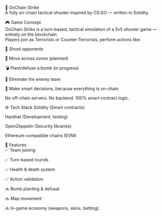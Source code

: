 🧨 OnChain Strike          
A fully on-chain tactical shooter inspired by CS:GO — written in Solidity.     
          
<!-- Заменишь ссылку на баннер позже -->  
     
🎮 Game Concept      
OnChain Strike is a turn-based, tactical simulation of a 5v5 shooter game — entirely on the blockchain.      
Players join as Terrorists or Counter-Terrorists, perform actions like:      
   
🔫 Shoot opponents
     
🚶 Move across zones (planned) 

💣 Plant/defuse a bomb (in progress)   
  
🎯 Eliminate the enemy team  
     
🧠 Make smart decisions, because everything is on-chain

No off-chain servers. No backend. 100% smart contract logic.
 
⚙️ Tech Stack 
Solidity (Smart contracts)   
 
Hardhat (Development, testing)
  
OpenZeppelin (Security libraries)  
  
Ethereum-compatible chains (EVM)  
 
🚀 Features    
✅ Team joining 

✅ Turn-based rounds

✅ Health & death system

✅ Action validation

🔜 Bomb planting & defusal  

🔜 Map movement

🔜 In-game economy (weapons, skins, betting)
